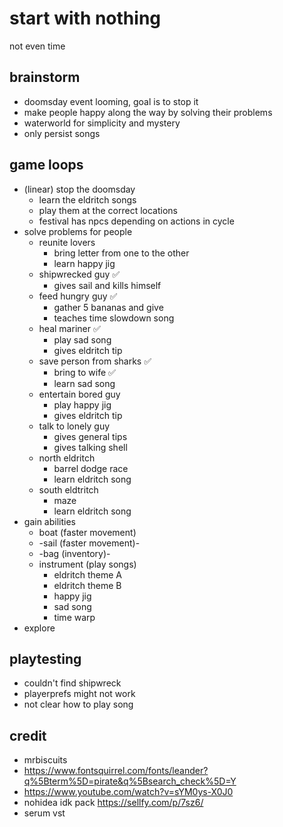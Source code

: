# start with nothing

not even time

## brainstorm

- doomsday event looming, goal is to stop it
- make people happy along the way by solving their problems
- waterworld for simplicity and mystery
- only persist songs

## game loops

- (linear) stop the doomsday
    - learn the eldritch songs
    - play them at the correct locations
    - festival has npcs depending on actions in cycle
- solve problems for people
    - reunite lovers
        - bring letter from one to the other
        - learn happy jig
    - shipwrecked guy ✅
        - gives sail and kills himself
    - feed hungry guy ✅
        - gather 5 bananas and give
        - teaches time slowdown song
    - heal mariner ✅
        - play sad song
        - gives eldritch tip
    - save person from sharks ✅
        - bring to wife ✅
        - learn sad song
    - entertain bored guy
        - play happy jig
        - gives eldritch tip
    - talk to lonely guy
        - gives general tips
        - gives talking shell
    - north eldritch
        - barrel dodge race
        - learn eldritch song
    - south eldtritch
        - maze
        - learn eldritch song
- gain abilities
    - boat (faster movement)
    - -sail (faster movement)-
    - -bag (inventory)-
    - instrument (play songs)
        - eldritch theme A
        - eldritch theme B
        - happy jig
        - sad song
        - time warp
- explore

## playtesting

- couldn't find shipwreck
- playerprefs might not work
- not clear how to play song

## credit
- mrbiscuits
- https://www.fontsquirrel.com/fonts/leander?q%5Bterm%5D=pirate&q%5Bsearch_check%5D=Y
- https://www.youtube.com/watch?v=sYM0ys-X0J0
- nohidea idk pack https://sellfy.com/p/7sz6/
- serum vst